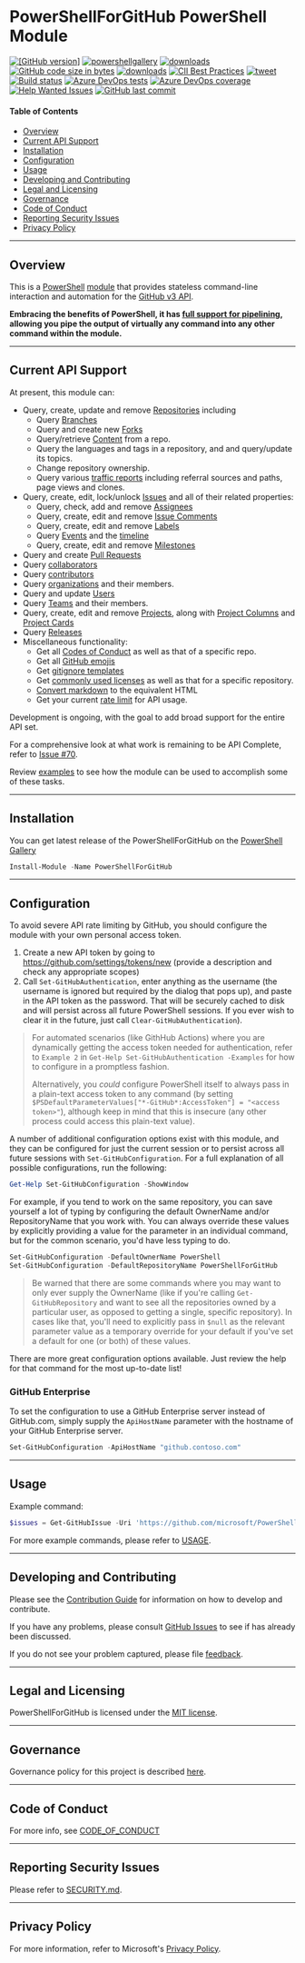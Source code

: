 # PowerShellForGitHub PowerShell Module

[![[GitHub version]](https://badge.fury.io/gh/microsoft%2FPowerShellForGitHub.svg)](https://github.com/microsoft/PowerShellForGitHub/releases)
[![powershellgallery](https://img.shields.io/powershellgallery/v/PowerShellForGitHub)](https://www.powershellgallery.com/packages/PowerShellForGitHub)
[![downloads](https://img.shields.io/powershellgallery/dt/PowerShellForGitHub.svg?label=downloads)](https://www.powershellgallery.com/packages/PowerShellForGitHub)
[![GitHub code size in bytes](https://img.shields.io/github/languages/code-size/microsoft/PowerShellForGitHub)](https://github.com/microsoft/PowerShellForGitHub)
[![downloads](https://img.shields.io/badge/license-MIT-green)](https://github.com/HowardWolosky/PowerShellForGitHub/blob/master/LICENSE)
[![CII Best Practices](https://bestpractices.coreinfrastructure.org/projects/3990/badge)](https://bestpractices.coreinfrastructure.org/projects/3990)
[![tweet](https://img.shields.io/twitter/url?url=https%3A%2F%2Ftwitter.com%2FQuackFu)](https://twitter.com/intent/tweet?text=%23PowerShellForGitHub%20%40QuackFu%20&original_referer=https://github.com/microsoft/PowerShellForGitHub)
<br />
[![Build status](https://dev.azure.com/ms/PowerShellForGitHub/_apis/build/status/PowerShellForGitHub-CI?branchName=master)](https://dev.azure.com/ms/PowerShellForGitHub/_build/latest?definitionId=109&branchName=master)
[![Azure DevOps tests](https://img.shields.io/azure-devops/tests/ms/PowerShellForGitHub/109/master)](https://dev.azure.com/ms/PowerShellForGitHub/_build/latest?definitionId=109&branchName=master)
[![Azure DevOps coverage](https://img.shields.io/azure-devops/coverage/ms/PowerShellForGitHub/109/master)](https://dev.azure.com/ms/PowerShellForGitHub/_build/latest?definitionId=109&branchName=master)
<br />
[![Help Wanted Issues](https://img.shields.io/github/issues/microsoft/PowerShellForGitHub/help%20wanted)](https://github.com/microsoft/PowerShellForGitHub/issues?q=is%3Aissue+is%3Aopen+label%3A%22help+wanted%22)
[![GitHub last commit](https://img.shields.io/github/last-commit/microsoft/PowerShellForGitHub)](https://github.com/HowardWolosky/PowerShellForGitHub/commits/master)

#### Table of Contents

*   [Overview](#overview)
*   [Current API Support](#current-api-support)
*   [Installation](#installation)
*   [Configuration](#configuration)
*   [Usage](#usage)
*   [Developing and Contributing](#developing-and-contributing)
*   [Legal and Licensing](#legal-and-licensing)
*   [Governance](#governance)
*   [Code of Conduct](#code-of-conduct)
*   [Reporting Security Issues](#reporting-security-issues)
*   [Privacy Policy](#privacy-policy)

----------

## Overview

This is a [PowerShell](https://microsoft.com/powershell) [module](https://technet.microsoft.com/en-us/library/dd901839.aspx)
that provides stateless command-line interaction and automation for the
[GitHub v3 API](https://developer.github.com/v3/).

**Embracing the benefits of PowerShell, it has
[full support for pipelining](./USAGE.md#embracing-the-pipeline), allowing you pipe the output of
virtually any command into any other command within the module.**

----------

## Current API Support

At present, this module can:
 * Query, create, update and remove [Repositories](https://developer.github.com/v3/repos/) including
      * Query [Branches](https://developer.github.com/v3/repos/branches/)
      * Query and create new [Forks](https://developer.github.com/v3/repos/forks/)
      * Query/retrieve [Content](https://developer.github.com/v3/repos/contents/) from a repo.
      * Query the languages and tags in a repository, and and query/update its topics.
      * Change repository ownership.
      * Query various [traffic reports](https://developer.github.com/v3/repos/traffic/) including
        referral sources and paths, page views and clones.
 * Query, create, edit, lock/unlock [Issues](https://developer.github.com/v3/issues/) and
   all of their related properties:
      * Query, check, add and remove [Assignees](https://developer.github.com/v3/issues/assignees/)
      * Query, create, edit and remove [Issue Comments](https://developer.github.com/v3/issues/comments/)
      * Query, create, edit and remove [Labels](https://developer.github.com/v3/issues/labels/)
      * Query [Events](https://developer.github.com/v3/issues/events/) and the
        [timeline](https://developer.github.com/v3/issues/timeline/)
      * Query, create, edit and remove [Milestones](https://developer.github.com/v3/issues/milestones/)
 * Query and create [Pull Requests](https://developer.github.com/v3/pulls/)
 * Query [collaborators](https://developer.github.com/v3/repos/collaborators/)
 * Query [contributors](https://developer.github.com/v3/repos/statistics/)
 * Query [organizations](https://developer.github.com/v3/orgs/) and their members.
 * Query and update [Users](https://developer.github.com/v3/users/)
 * Query [Teams](https://developer.github.com/v3/teams/) and their members.
 * Query, create, edit and remove [Projects](https://developer.github.com/v3/projects/), along with
   [Project Columns](https://developer.github.com/v3/projects/columns/) and
   [Project Cards](https://developer.github.com/v3/projects/cards/)
 * Query [Releases](https://developer.github.com/v3/repos/releases/)
 * Miscellaneous functionality:
      * Get all [Codes of Conduct](https://developer.github.com/v3/codes_of_conduct/) as well as that
        of a specific repo.
      * Get all [GitHub emojis](https://developer.github.com/v3/emojis/)
      * Get [gitignore templates](https://developer.github.com/v3/gitignore/)
      * Get [commonly used licenses](https://developer.github.com/v3/licenses/) as well as that for
        a specific repository.
      * [Convert markdown](https://developer.github.com/v3/markdown/) to the equivalent HTML
      * Get your current [rate limit](https://developer.github.com/v3/rate_limit/) for API usage.

Development is ongoing, with the goal to add broad support for the entire API set.

For a comprehensive look at what work is remaining to be API Complete, refer to
[Issue #70](https://github.com/microsoft/PowerShellForGitHub/issues/70).

Review [examples](USAGE.md#examples) to see how the module can be used to accomplish some of these tasks.

----------

## Installation

You can get latest release of the PowerShellForGitHub on the [PowerShell Gallery](https://www.powershellgallery.com/packages/PowerShellForGitHub)

```PowerShell
Install-Module -Name PowerShellForGitHub
```

----------

## Configuration

To avoid severe API rate limiting by GitHub, you should configure the module with your own personal
access token.

1) Create a new API token by going to https://github.com/settings/tokens/new (provide a description
   and check any appropriate scopes)
2) Call `Set-GitHubAuthentication`, enter anything as the username (the username is ignored but
   required by the dialog that pops up), and paste in the API token as the password.  That will be
   securely cached to disk and will persist across all future PowerShell sessions.
If you ever wish to clear it in the future, just call `Clear-GitHubAuthentication`).

> For automated scenarios (like GithHub Actions) where you are dynamically getting the access token
> needed for authentication, refer to `Example 2` in `Get-Help Set-GitHubAuthentication -Examples`
> for how to configure in a promptless fashion.
>
> Alternatively, you _could_ configure PowerShell itself to always pass in a plain-text access token
> to any command (by setting `$PSDefaultParameterValues["*-GitHub*:AccessToken"] = "<access token>"`),
> although keep in mind that this is insecure (any other process could access this plain-text value).

A number of additional configuration options exist with this module, and they can be configured
for just the current session or to persist across all future sessions with `Set-GitHubConfiguration`.
For a full explanation of all possible configurations, run the following:

 ```powershell
Get-Help Set-GitHubConfiguration -ShowWindow
```

For example, if you tend to work on the same repository, you can save yourself a lot of typing
by configuring the default OwnerName and/or RepositoryName that you work with.  You can always
override these values by explicitly providing a value for the parameter in an individual command,
but for the common scenario, you'd have less typing to do.

 ```powershell
Set-GitHubConfiguration -DefaultOwnerName PowerShell
Set-GitHubConfiguration -DefaultRepositoryName PowerShellForGitHub
```

> Be warned that there are some commands where you may want to only ever supply the OwnerName
> (like if you're calling `Get-GitHubRepository` and want to see all the repositories owned
> by a particular user, as opposed to getting a single, specific repository).  In cases like that,
> you'll need to explicitly pass in `$null` as the relevant parameter value as a temporary override
> for your default if you've set a default for one (or both) of these values.

There are more great configuration options available.  Just review the help for that command for
the most up-to-date list!

### GitHub Enterprise

To set the configuration to use a GitHub Enterprise server instead of GitHub.com, simply supply
the `ApiHostName` parameter with the hostname of your GitHub Enterprise server.

 ```powershell
Set-GitHubConfiguration -ApiHostName "github.contoso.com"
```

----------

## Usage

Example command:

```powershell
$issues = Get-GitHubIssue -Uri 'https://github.com/microsoft/PowerShellForGitHub'
```

For more example commands, please refer to [USAGE](USAGE.md#examples).

----------

## Developing and Contributing

Please see the [Contribution Guide](CONTRIBUTING.md) for information on how to develop and
contribute.

If you have any problems, please consult [GitHub Issues](https://github.com/microsoft/PowerShellForGitHub/issues)
to see if has already been discussed.

If you do not see your problem captured, please file [feedback](CONTRIBUTING.md#feedback).

----------

## Legal and Licensing

PowerShellForGitHub is licensed under the [MIT license](LICENSE).

----------

## Governance

Governance policy for this project is described [here](GOVERNANCE.md).

----------

## Code of Conduct

For more info, see [CODE_OF_CONDUCT](CODE_OF_CONDUCT.md)

----------

## Reporting Security Issues

Please refer to [SECURITY.md](./SECURITY.md).

----------

## Privacy Policy

For more information, refer to Microsoft's [Privacy Policy](https://go.microsoft.com/fwlink/?LinkID=521839).
